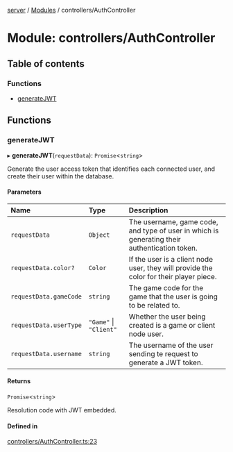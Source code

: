 [server](../README.md) / [Modules](../modules.md) / controllers/AuthController

# Module: controllers/AuthController

## Table of contents

### Functions

- [generateJWT](controllers_AuthController.md#generatejwt)

## Functions

### generateJWT

▸ **generateJWT**(`requestData`): `Promise`<`string`\>

Generate the user access token that identifies each connected user, and create their user within the database.

#### Parameters

| Name | Type | Description |
| :------ | :------ | :------ |
| `requestData` | `Object` | The username, game code, and type of user in which is generating their authentication token. |
| `requestData.color?` | `Color` | If the user is a client node user, they will provide the color for their player piece. |
| `requestData.gameCode` | `string` | The game code for the game that the user is going to be related to. |
| `requestData.userType` | ``"Game"`` \| ``"Client"`` | Whether the user being created is a game or client node user. |
| `requestData.username` | `string` | The username of the user sending te request to generate a JWT token. |

#### Returns

`Promise`<`string`\>

Resolution code with JWT embedded.

#### Defined in

[controllers/AuthController.ts:23](https://github.com/Jazzmoon/SawThat/blob/c2c2bae/src/server/controllers/AuthController.ts#L23)
